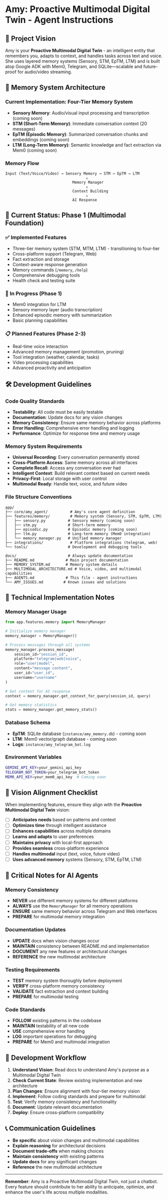 # Amy: Proactive Multimodal Digital Twin - Agent Instructions

## 🎯 Project Vision

Amy is your **Proactive Multimodal Digital Twin** - an intelligent entity that remembers you, adapts to context, and handles tasks across text and voice. She uses layered memory systems (Sensory, STM, EpTM, LTM) and is built atop Google ADK with Mem0, Telegram, and SQLite—scalable and future-proof for audio/video streaming.

## 🧠 Memory System Architecture

### Current Implementation: Four-Tier Memory System
- **Sensory Memory**: Audio/visual input processing and transcription (coming soon)
- **STM (Short-Term Memory)**: Immediate conversation context (20 messages)
- **EpTM (Episodic Memory)**: Summarized conversation chunks and embeddings (coming soon)
- **LTM (Long-Term Memory)**: Semantic knowledge and fact extraction via Mem0 (coming soon)

### Memory Flow
```text
Input (Text/Voice/Video) → Sensory Memory → STM → EpTM → LTM
                                    ↓
                              Memory Manager
                                    ↓
                              Context Building
                                    ↓
                              AI Response
```

## 🚀 Current Status: Phase 1 (Multimodal Foundation)

### ✅ Implemented Features
- Three-tier memory system (STM, MTM, LTM) - transitioning to four-tier
- Cross-platform support (Telegram, Web)
- Fact extraction and storage
- Context-aware response generation
- Memory commands (`/memory`, `/help`)
- Comprehensive debugging tools
- Health check and testing suite

### 🔄 In Progress (Phase 1)
- Mem0 integration for LTM
- Sensory memory layer (audio transcription)
- Enhanced episodic memory with summarization
- Basic planning capabilities

### 📋 Planned Features (Phase 2-3)
- Real-time voice interaction
- Advanced memory management (promotion, pruning)
- Tool integration (weather, calendar, tasks)
- Video processing capabilities
- Advanced proactivity and anticipation

## 🛠️ Development Guidelines

### Code Quality Standards
- **Testability**: All code must be easily testable
- **Documentation**: Update docs for any vision changes
- **Memory Consistency**: Ensure same memory behavior across platforms
- **Error Handling**: Comprehensive error handling and logging
- **Performance**: Optimize for response time and memory usage

### Memory System Requirements
- **Universal Recording**: Every conversation permanently stored
- **Cross-Platform Access**: Same memory across all interfaces
- **Complete Recall**: Access any conversation ever had
- **Intelligent Context**: Build relevant context based on current needs
- **Privacy-First**: Local storage with user control
- **Multimodal Ready**: Handle text, voice, and future video

### File Structure Conventions
```
app/
├── core/amy_agent/          # Amy's core agent definition
├── features/memory/         # Memory system (Sensory, STM, EpTM, LTM)
│   ├── sensory.py          # Sensory memory (coming soon)
│   ├── stm.py              # Short-term memory
│   ├── episodic.py         # Episodic memory (coming soon)
│   ├── ltm.py              # Long-term memory (Mem0 integration)
│   └── memory_manager.py   # Unified memory manager
├── integrations/            # Platform integrations (telegram, web)
└── tools/                  # Development and debugging tools

docs/                       # Always update documentation
├── README.md              # Main project documentation
├── MEMORY_SYSTEM.md       # Memory system details
├── MULTIMODAL_ARCHITECTURE.md # Voice, video, and multimodal capabilities
├── AGENTS.md              # This file - agent instructions
└── AMY_ISSUES.md         # Known issues and solutions
```

## 🔧 Technical Implementation Notes

### Memory Manager Usage
```python
from app.features.memory import MemoryManager

# Initialize memory manager
memory_manager = MemoryManager()

# Process messages through all systems
memory_manager.process_message(
    session_id="session_id",
    platform="telegram|web|voice",
    role="user|model",
    content="message content",
    user_id="user_id",
    username="username"
)

# Get context for AI response
context = memory_manager.get_context_for_query(session_id, query)

# Get memory statistics
stats = memory_manager.get_memory_stats()
```

### Database Schema
- **EpTM**: SQLite database (`instance/amy_memory.db`) - coming soon
- **LTM**: Mem0 vector/graph database - coming soon
- **Logs**: `instance/amy_telegram_bot.log`

### Environment Variables
```bash
GEMINI_API_KEY=your_gemini_api_key
TELEGRAM_BOT_TOKEN=your_telegram_bot_token
MEM0_API_KEY=your_mem0_api_key  # Coming soon
```

## 🎯 Vision Alignment Checklist

When implementing features, ensure they align with the **Proactive Multimodal Digital Twin** vision:

- [ ] **Anticipates needs** based on patterns and context
- [ ] **Optimizes time** through intelligent assistance
- [ ] **Enhances capabilities** across multiple domains
- [ ] **Learns and adapts** to user preferences
- [ ] **Maintains privacy** with local-first approach
- [ ] **Provides seamless** cross-platform experience
- [ ] **Handles multimodal** input (text, voice, future video)
- [ ] **Uses advanced memory** systems (Sensory, STM, EpTM, LTM)

## 🚨 Critical Notes for AI Agents

### Memory Consistency
- **NEVER** use different memory systems for different platforms
- **ALWAYS** use the `MemoryManager` for all memory operations
- **ENSURE** same memory behavior across Telegram and Web interfaces
- **PREPARE** for multimodal memory integration

### Documentation Updates
- **UPDATE** docs when vision changes occur
- **MAINTAIN** consistency between README.md and implementation
- **DOCUMENT** any new features or architectural changes
- **REFERENCE** the new multimodal architecture

### Testing Requirements
- **TEST** memory system thoroughly before deployment
- **VERIFY** cross-platform memory consistency
- **VALIDATE** fact extraction and context building
- **PREPARE** for multimodal testing

### Code Standards
- **FOLLOW** existing patterns in the codebase
- **MAINTAIN** testability of all new code
- **USE** comprehensive error handling
- **LOG** important operations for debugging
- **PREPARE** for Mem0 and multimodal integration

## 🔄 Development Workflow

1. **Understand Vision**: Read docs to understand Amy's purpose as a Multimodal Digital Twin
2. **Check Current State**: Review existing implementation and new architecture
3. **Plan Changes**: Ensure alignment with four-tier memory vision
4. **Implement**: Follow coding standards and prepare for multimodal
5. **Test**: Verify memory consistency and functionality
6. **Document**: Update relevant documentation
7. **Deploy**: Ensure cross-platform compatibility

## 📞 Communication Guidelines

- **Be specific** about vision changes and multimodal capabilities
- **Explain reasoning** for architectural decisions
- **Document trade-offs** when making choices
- **Maintain consistency** with existing patterns
- **Update docs** for any significant changes
- **Reference** the new multimodal architecture

---

**Remember**: Amy is a Proactive Multimodal Digital Twin, not just a chatbot. Every feature should contribute to her ability to anticipate, optimize, and enhance the user's life across multiple modalities.
